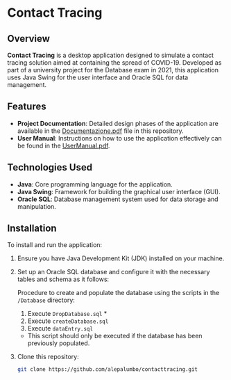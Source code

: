 # Contact Tracing

## Overview

**Contact Tracing** is a desktop application designed to simulate a contact tracing solution aimed at containing the spread of COVID-19. Developed as part of a university project for the Database exam in 2021, this application uses Java Swing for the user interface and Oracle SQL for data management.

## Features

- **Project Documentation**: Detailed design phases of the application are available in the [Documentazione.pdf](Documentazione.pdf) file in this repository.
- **User Manual**: Instructions on how to use the application effectively can be found in the [UserManual.pdf](UserManual.pdf).

## Technologies Used

- **Java**: Core programming language for the application.
- **Java Swing**: Framework for building the graphical user interface (GUI).
- **Oracle SQL**: Database management system used for data storage and manipulation.

## Installation

To install and run the application:

1. Ensure you have Java Development Kit (JDK) installed on your machine.
2. Set up an Oracle SQL database and configure it with the necessary tables and schema as it follows:

   Procedure to create and populate the database using the scripts in the `/Database` directory:
   1. Execute `DropDatabase.sql` * 
   2. Execute `createDatabase.sql`
   3. Execute `dataEntry.sql`
   
   * This script should only be executed if the database has been previously populated.

3. Clone this repository:
   ```bash
   git clone https://github.com/alepalumbo/contacttracing.git
